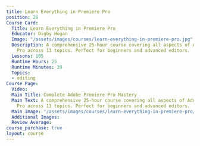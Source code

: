 ```yaml
---
title: Learn Everything in Premiere Pro
position: 26
Course Card:
  Title: Learn Everything in Premiere Pro
  Educator: Digby Hogan
  Image: "/assets/images/courses/learn-everything-in-premiere-pro.jpg"
  Description: A comprehensive 25-hour course covering all aspects of Adobe Premiere
    Pro across 13 topics. Perfect for beginners and advanced editors.
  Lessons: 105
  Runtime Hours: 25
  Runtime Minutes: 39
  Topics:
  - editing
Course Page:
  Video: 
  Main Title: Complete Adobe Premiere Pro Mastery
  Main Text: A comprehensive 25-hour course covering all aspects of Adobe Premiere
    Pro across 13 topics. Perfect for beginners and advanced editors.
  Main Image: "/assets/images/courses/learn-everything-in-premiere-pro/learn-everything-in-premiere-pro-main.jpg"
  Additional Images: 
  Review Average: 
course_purchase: true
layout: course
---
```


